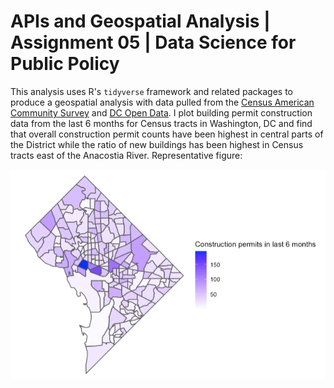 # APIs and Geospatial Analysis | Assignment 05 | Data Science for Public Policy 

This analysis uses R's `tidyverse` framework and related packages to produce a geospatial analysis with data pulled from the [Census American Community Survey](https://www.census.gov/data/developers/data-sets/acs-5year.html) and [DC Open Data](https://opendata.dc.gov/). I plot building permit construction data from the last 6 months for Census tracts in Washington, DC and find that overall construction permit counts have been highest in central parts of the District while the ratio of new buildings has been highest in Census tracts east of the Anacostia River. Representative figure: 

![Figure showing recent construction permits by Census tract](https://github.com/ncstabile17/dspp-assignment05/blob/main/images/recent-permits.png)

